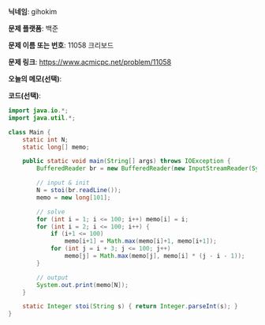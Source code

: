 **닉네임**: gihokim

**문제 플랫폼**: 백준

**문제 이름 또는 번호**: 11058 크리보드

**문제 링크**: https://www.acmicpc.net/problem/11058

**오늘의 메모(선택)**: 

**코드(선택)**:

```java
import java.io.*;
import java.util.*;

class Main {
    static int N;
    static long[] memo;

    public static void main(String[] args) throws IOException {
        BufferedReader br = new BufferedReader(new InputStreamReader(System.in));

        // input & init
        N = stoi(br.readLine());
        memo = new long[101];

        // solve
        for (int i = 1; i <= 100; i++) memo[i] = i;
        for (int i = 2; i <= 100; i++) {
            if (i+1 <= 100)
                memo[i+1] = Math.max(memo[i]+1, memo[i+1]);
            for (int j = i + 3; j <= 100; j++)
                memo[j] = Math.max(memo[j], memo[i] * (j - i - 1));
        }

        // output
        System.out.print(memo[N]);
    }

    static Integer stoi(String s) { return Integer.parseInt(s); }
}
```
